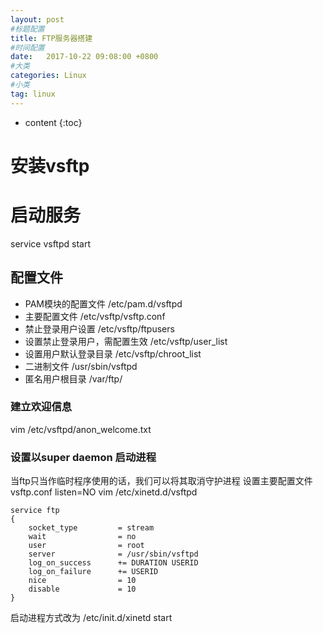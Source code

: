 ```yaml
---
layout: post
#标题配置
title: FTP服务器搭建
#时间配置
date:   2017-10-22 09:08:00 +0800
#大类
categories: Linux
#小类
tag: linux
---
```

* content
{:toc}


# 安装vsftp
# 启动服务
service vsftpd start
## 配置文件
* PAM模块的配置文件
/etc/pam.d/vsftpd
* 主要配置文件
/etc/vsftp/vsftp.conf
* 禁止登录用户设置
/etc/vsftp/ftpusers
* 设置禁止登录用户，需配置生效
/etc/vsftp/user_list
* 设置用户默认登录目录
/etc/vsftp/chroot_list
* 二进制文件
/usr/sbin/vsftpd
* 匿名用户根目录
/var/ftp/


### 建立欢迎信息
vim /etc/vsftpd/anon_welcome.txt

### 设置以super daemon 启动进程
当ftp只当作临时程序使用的话，我们可以将其取消守护进程
设置主要配置文件vsftp.conf
listen=NO
vim /etc/xinetd.d/vsftpd
```
service ftp
{
    socket_type         = stream
    wait                = no
    user                = root
    server              = /usr/sbin/vsftpd
    log_on_success      += DURATION USERID 
    log_on_failure      += USERID
    nice                = 10
    disable             = 10
}
```
启动进程方式改为
/etc/init.d/xinetd start

